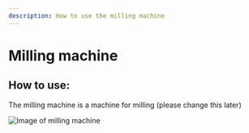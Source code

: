 ```yaml
---
description: How to use the milling machine
---
```


# Milling machine

## How to use:

The milling machine is a machine for milling (please change this later)

![Image of milling machine](https://www.cncmasters.com/wp-content/uploads/2021/11/diagram-of-a-milling-machine-parts-e1654794272439-1024x768.jpg)
